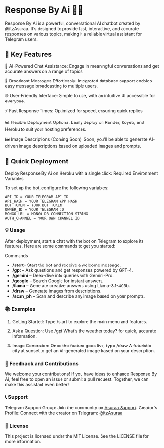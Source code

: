 # Response By Ai 🤖✨

Response By Ai is a powerful, conversational AI chatbot created by @itzAsuraa. It’s designed to provide fast, interactive, and accurate responses on various topics, making it a reliable virtual assistant for Telegram users.



## 🌟 Key Features

🚀 AI-Powered Chat Assistance: Engage in meaningful conversations and get accurate answers on a range of topics.

📡 Broadcast Messages Effortlessly: Integrated database support enables easy message broadcasting to multiple users.

🌐 User-Friendly Interface: Simple to use, with an intuitive UI accessible for everyone.

⚡ Fast Response Times: Optimized for speed, ensuring quick replies.

💻 Flexible Deployment Options: Easily deploy on Render, Koyeb, and Heroku to suit your hosting preferences.

🖼️ Image Descriptions (Coming Soon): Soon, you’ll be able to generate AI-driven image descriptions based on uploaded images and prompts.

## 🚀 Quick Deployment

Deploy Response By Ai on Heroku with a single click:
Required Environment Variables

To set up the bot, configure the following variables:
```
API_ID = YOUR TELEGRAM API ID
API_HASH = YOUR TELEGRAM APP HASH
BOT_TOKEN = YOUR BOT TOKEN
OWNER_ID = YOUR TELEGRAM ID
MONGO_URL = MONGO DB CONNECTION STRING
AUTH_CHANNEL = YOUR OWN CHANNEL ID
```
### 💡 Usage

After deployment, start a chat with the bot on Telegram to explore its features. Here are some commands to get you started:

Commands

- **/start**– Start the bot and receive a welcome message.
- **/gpt** – Ask questions and get responses powered by GPT-4.
- **/gemini** – Deep-dive into queries with Gemini-Pro.
- **/google** – Search Google for instant answers.
- **/llama** – Generate creative answers using Llama-3.1-405b.
- **/draw** – Generate images from descriptions.
- **/scan_ph** – Scan and describe any image based on your prompts.


### 📚 Examples

1. Getting Started: Type /start to explore the main menu and features.


2. Ask a Question: Use /gpt What’s the weather today? for quick, accurate information.


3. Image Generation: Once the feature goes live, type /draw A futuristic city at sunset to get an AI-generated image based on your description.


### 💬 Feedback and Contributions

We welcome your contributions! If you have ideas to enhance Response By Ai, feel free to open an issue or submit a pull request. Together, we can make this assistant even better!

### 📞 Support

Telegram Support Group: Join the community on [Asuraa Support](https://t.me/AsuraaSupports).
Creator's Profile: Connect with the creator on Telegram: [@itzAsuraa](https://t.me/itzAsuraa).

### 📜 License

This project is licensed under the MIT License. See the LICENSE file for more information.
